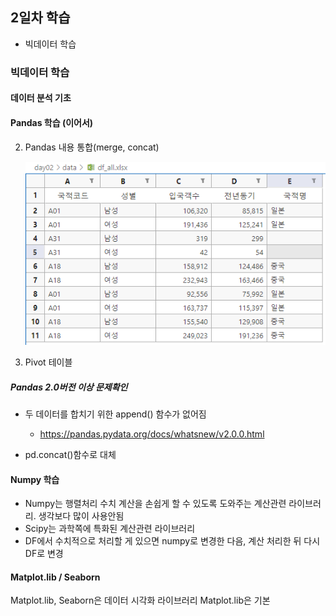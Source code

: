 ## 2일차 학습
- 빅데이터 학습

### 빅데이터 학습

#### 데이터 분석 기초

#### Pandas 학습 (이어서)

2. Pandas 내용 통합(merge, concat)
    
    ![concat결과](https://raw.githubusercontent.com/Hsegunn/bigdata-analysis-2024/main/images/ba002.png)

3. Pivot 테이블

##### Pandas 2.0버전 이상 문제확인
- 두 데이터를 합치기 위한 append() 함수가 없어짐
    - https://pandas.pydata.org/docs/whatsnew/v2.0.0.html

- pd.concat()함수로 대체

#### Numpy 학습
- Numpy는 행렬처리 수치 계산을 손쉽게 할 수 있도록 도와주는 계산관련 라이브러리. 생각보다 많이 사용안됨
- Scipy는 과학쪽에 특화된 계산관련 라이브러리
- DF에서 수치적으로 처리할 게 있으면 numpy로 변경한 다음, 계산 처리한 뒤 다시 DF로 변경

#### Matplot.lib / Seaborn
Matplot.lib, Seaborn은 데이터 시각화 라이브러리
Matplot.lib은 기본


